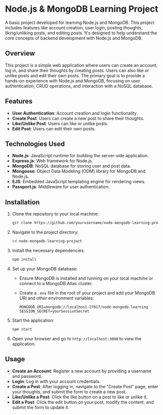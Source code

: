# Node.js & MongoDB Learning Project

A basic project developed for learning Node.js and MongoDB. This project includes features like account creation, user login, posting thoughts, liking/unliking posts, and editing posts. It's designed to help understand the core concepts of backend development with Node.js and MongoDB.

## Overview

This project is a simple web application where users can create an account, log in, and share their thoughts by creating posts. Users can also like or unlike posts and edit their own posts. The primary goal is to provide a hands-on experience with Node.js and MongoDB, focusing on user authentication, CRUD operations, and interaction with a NoSQL database.

## Features

- **User Authentication**: Account creation and login functionality.
- **Create Post**: Users can create a new post to share their thoughts.
- **Like/Unlike Post**: Users can like or unlike posts.
- **Edit Post**: Users can edit their own posts.

## Technologies Used

- **Node.js**: JavaScript runtime for building the server-side application.
- **Express.js**: Web framework for Node.js.
- **MongoDB**: NoSQL database for storing user and post data.
- **Mongoose**: Object Data Modeling (ODM) library for MongoDB and Node.js.
- **EJS**: Embedded JavaScript templating engine for rendering views.
- **Passport.js**: Middleware for user authentication.

## Installation

1. Clone the repository to your local machine:

    ```bash
    git clone https://github.com/yourusername/node-mongodb-learning-project.git
    ```

2. Navigate to the project directory:

    ```bash
    cd node-mongodb-learning-project
    ```

3. Install the necessary dependencies:

    ```bash
    npm install
    ```

4. Set up your MongoDB database:

    - Ensure MongoDB is installed and running on your local machine or connect to a MongoDB Atlas cluster.
    - Create a `.env` file in the root of your project and add your MongoDB URI and other environment variables:

      ```env
      MONGODB_URI=mongodb://localhost:27017/node-mongodb-learning
      SESSION_SECRET=yourSessionSecret
      ```

5. Start the application:

    ```bash
    npm start
    ```

6. Open your browser and go to `http://localhost:3000` to view the application.

## Usage

- **Create an Account**: Register a new account by providing a username and password.
- **Login**: Log in with your account credentials.
- **Create a Post**: After logging in, navigate to the "Create Post" page, enter your thoughts, and submit the form to create a new post.
- **Like/Unlike a Post**: Click the like button on a post to like or unlike it.
- **Edit a Post**: Click the edit button on your post, modify the content, and submit the form to update it.




